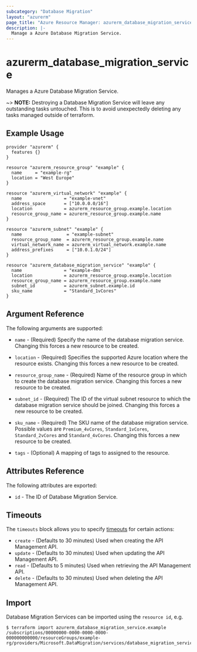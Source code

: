 ```yaml
---
subcategory: "Database Migration"
layout: "azurerm"
page_title: "Azure Resource Manager: azurerm_database_migration_service"
description: |-
  Manage a Azure Database Migration Service.
---
```


# azurerm_database_migration_service

Manages a Azure Database Migration Service.

~> **NOTE:** Destroying a Database Migration Service will leave any outstanding tasks untouched. This is to avoid unexpectedly deleting any tasks managed outside of terraform.

## Example Usage

```hcl
provider "azurerm" {
  features {}
}

resource "azurerm_resource_group" "example" {
  name     = "example-rg"
  location = "West Europe"
}

resource "azurerm_virtual_network" "example" {
  name                = "example-vnet"
  address_space       = ["10.0.0.0/16"]
  location            = azurerm_resource_group.example.location
  resource_group_name = azurerm_resource_group.example.name
}

resource "azurerm_subnet" "example" {
  name                 = "example-subnet"
  resource_group_name  = azurerm_resource_group.example.name
  virtual_network_name = azurerm_virtual_network.example.name
  address_prefixes     = ["10.0.1.0/24"]
}

resource "azurerm_database_migration_service" "example" {
  name                = "example-dms"
  location            = azurerm_resource_group.example.location
  resource_group_name = azurerm_resource_group.example.name
  subnet_id           = azurerm_subnet.example.id
  sku_name            = "Standard_1vCores"
}
```

## Argument Reference

The following arguments are supported:

* `name` - (Required) Specify the name of the database migration service. Changing this forces a new resource to be created.

* `location` - (Required) Specifies the supported Azure location where the resource exists. Changing this forces a new resource to be created.

* `resource_group_name` - (Required) Name of the resource group in which to create the database migration service. Changing this forces a new resource to be created.

* `subnet_id` - (Required) The ID of the virtual subnet resource to which the database migration service should be joined. Changing this forces a new resource to be created.

* `sku_name` - (Required) The SKU name of the database migration service. Possible values are `Premium_4vCores`, `Standard_1vCores`, `Standard_2vCores` and `Standard_4vCores`. Changing this forces a new resource to be created.

* `tags` - (Optional) A mapping of tags to assigned to the resource.

## Attributes Reference

The following attributes are exported:

* `id` - The ID of Database Migration Service.

## Timeouts

The `timeouts` block allows you to specify [timeouts](https://www.terraform.io/language/resources/syntax#operation-timeouts) for certain actions:

* `create` - (Defaults to 30 minutes) Used when creating the API Management API.
* `update` - (Defaults to 30 minutes) Used when updating the API Management API.
* `read` - (Defaults to 5 minutes) Used when retrieving the API Management API.
* `delete` - (Defaults to 30 minutes) Used when deleting the API Management API.

## Import

Database Migration Services can be imported using the `resource id`, e.g.

```shell
$ terraform import azurerm_database_migration_service.example /subscriptions/00000000-0000-0000-0000-000000000000/resourceGroups/example-rg/providers/Microsoft.DataMigration/services/database_migration_service1
```
